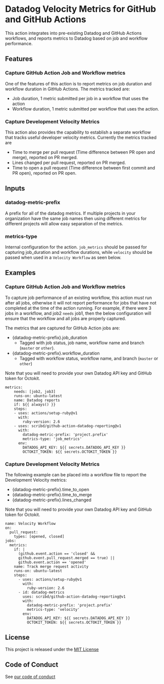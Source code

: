 # Datadog Velocity Metrics for GitHub and GitHub Actions

This action integrates into pre-existing Datadog and GitHub Actions workflows, and reports metrics to Datadog based on job and workflow performance.

## Features

### Capture GitHub Action Job and Workflow metrics

One of the features of this action is to report metrics on job duration and workflow duration in GitHub Actions. The metrics tracked are:

- Job duration, 1 metric submitted per job in a workflow that uses the action
- Workflow duration, 1 metric submitted per workflow that uses the action.

### Capture Development Velocity Metrics

This action also provides the capability to establish a separate workflow that tracks useful developer velocity metrics. Currently the metrics tracked are 

- Time to merge per pull request (Time difference between PR open and merge), reported on PR merged.
- Lines changed per pull request, reported on PR merged.
- Time to open a pull request (Time difference between first commit and PR open), reported on PR open.

## Inputs

### datadog-metric-prefix

A prefix for all of the datadog metrics. If multiple projects in your organization have the same job names then using different metrics for different projects will allow easy separation of the metrics.

### metrics-type

Internal configuration for the action. `job_metrics` should be passed for capturing job_duration and workflow durations, while `velocity` should be passed when used in a `Velocity Workflow` as seen below.

## Examples

### Capture GitHub Action Job and Workflow metrics

To capture job performance of an existing workflow, this action *must* run after all jobs, otherwise it will not report performance for jobs that have not completed at the time of the action running. For example, if there were 3 jobs in a workflow, and job2 `needs` job1, then the below configuration will ensure that the workflow and all jobs are properly captured.

The metrics that are captured for GitHub Action jobs are:

- {datadog-metric-prefix}.job_duration
  - Tagged with job status, job name, workflow name and branch (`master` or `other`).
- {datadog-metric-prefix}.workflow_duration
  - Tagged with workflow status, workflow name, and branch (`master` or `other`)

Note that you will need to provide your own Datadog API key and GitHub token for Octokit.

```
metrics:
    needs: [job2, job3]
    runs-on: ubuntu-latest
    name: Datadog reports
    if: ${{ always() }}
    steps:
    - uses: actions/setup-ruby@v1
      with:
        ruby-version: 2.6
    - uses: scribd/github-action-datadog-reporting@v1
      with:
        datadog-metric-prefix: 'project.prefix'
        metrics-type: 'job_metrics'
      env:
        DATADOG_API_KEY: ${{ secrets.DATADOG_API_KEY }}
        OCTOKIT_TOKEN: ${{ secrets.OCTOKIT_TOKEN }}
```

### Capture Development Velocity Metrics

The following example can be placed into a workflow file to report the Development Velocity metrics:

- {datadog-metric-prefix}.time_to_open
- {datadog-metric-prefix}.time_to_merge
- {datadog-metric-prefix}.lines_changed

Note that you will need to provide your own Datadog API key and GitHub token for Octokit.

```
name: Velocity Workflow
on:
  pull_request:
    types: [opened, closed]
jobs:
  metrics:
    if: |
      (github.event.action == 'closed' &&
      github.event.pull_request.merged == true) ||
      github.event.action == 'opened'
    name: Track merge request activity
    runs-on: ubuntu-latest
    steps:
      - uses: actions/setup-ruby@v1
        with:
          ruby-version: 2.6
      - id: datadog-metrics
        uses: scribd/github-action-datadog-reporting@v1
        with:
          datadog-metric-prefix: 'project.prefix'
          metrics-type: 'velocity'
        env:
          DATADOG_API_KEY: ${{ secrets.DATADOG_API_KEY }}
          OCTOKIT_TOKEN: ${{ secrets.OCTOKIT_TOKEN }}
```

## License

This project is released under the [MIT License](LICENSE)

## Code of Conduct

See [our code of conduct](CODE_OF_CONDUCT.md)
